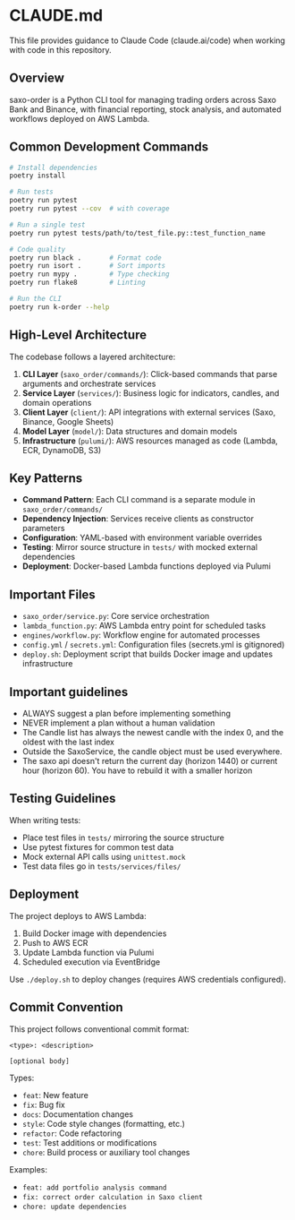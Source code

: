 # CLAUDE.md

This file provides guidance to Claude Code (claude.ai/code) when working with code in this repository.

## Overview

saxo-order is a Python CLI tool for managing trading orders across Saxo Bank and Binance, with financial reporting, stock analysis, and automated workflows deployed on AWS Lambda.

## Common Development Commands

```bash
# Install dependencies
poetry install

# Run tests
poetry run pytest
poetry run pytest --cov  # with coverage

# Run a single test
poetry run pytest tests/path/to/test_file.py::test_function_name

# Code quality
poetry run black .       # Format code
poetry run isort .       # Sort imports
poetry run mypy .        # Type checking
poetry run flake8        # Linting

# Run the CLI
poetry run k-order --help
```

## High-Level Architecture

The codebase follows a layered architecture:

1. **CLI Layer** (`saxo_order/commands/`): Click-based commands that parse arguments and orchestrate services
2. **Service Layer** (`services/`): Business logic for indicators, candles, and domain operations
3. **Client Layer** (`client/`): API integrations with external services (Saxo, Binance, Google Sheets)
4. **Model Layer** (`model/`): Data structures and domain models
5. **Infrastructure** (`pulumi/`): AWS resources managed as code (Lambda, ECR, DynamoDB, S3)

## Key Patterns

- **Command Pattern**: Each CLI command is a separate module in `saxo_order/commands/`
- **Dependency Injection**: Services receive clients as constructor parameters
- **Configuration**: YAML-based with environment variable overrides
- **Testing**: Mirror source structure in `tests/` with mocked external dependencies
- **Deployment**: Docker-based Lambda functions deployed via Pulumi

## Important Files

- `saxo_order/service.py`: Core service orchestration
- `lambda_function.py`: AWS Lambda entry point for scheduled tasks
- `engines/workflow.py`: Workflow engine for automated processes
- `config.yml` / `secrets.yml`: Configuration files (secrets.yml is gitignored)
- `deploy.sh`: Deployment script that builds Docker image and updates infrastructure

## Important guidelines

- ALWAYS suggest a plan before implementing something
- NEVER implement a plan without a human validation
- The Candle list has always the newest candle with the index 0, and the oldest with the last index
- Outside the SaxoService, the candle object must be used everywhere. 
- The saxo api doesn't return the current day (horizon 1440) or current hour (horizon 60). You have to rebuild it with a smaller horizon 


## Testing Guidelines

When writing tests:
- Place test files in `tests/` mirroring the source structure
- Use pytest fixtures for common test data
- Mock external API calls using `unittest.mock`
- Test data files go in `tests/services/files/`

## Deployment

The project deploys to AWS Lambda:
1. Build Docker image with dependencies
2. Push to AWS ECR
3. Update Lambda function via Pulumi
4. Scheduled execution via EventBridge

Use `./deploy.sh` to deploy changes (requires AWS credentials configured).

## Commit Convention

This project follows conventional commit format:

```
<type>: <description>

[optional body]
```

Types:
- `feat`: New feature
- `fix`: Bug fix
- `docs`: Documentation changes
- `style`: Code style changes (formatting, etc.)
- `refactor`: Code refactoring
- `test`: Test additions or modifications
- `chore`: Build process or auxiliary tool changes

Examples:
- `feat: add portfolio analysis command`
- `fix: correct order calculation in Saxo client`
- `chore: update dependencies`